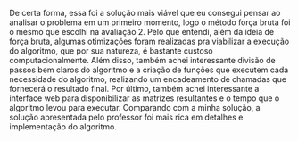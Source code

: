 De certa forma, essa foi a solução mais viável que eu consegui pensar ao analisar o problema em um primeiro momento, logo o método força bruta foi o mesmo que escolhi na avaliação 2. Pelo que entendi, além da ideia de força bruta, algumas otimizações foram realizadas pra viabilizar a execução do algoritmo, que por sua natureza, é bastante custoso computacionalmente. Além disso, também achei interessante divisão de passos bem claros do algoritmo e a criação de funções que executem cada necessidade do algoritmo, realizando um encadeamento de chamadas que fornecerá o resultado final. Por último, também achei interessante a interface web para disponibilizar as matrizes resultantes e o tempo que o algoritmo levou para executar. Comparando com a minha solução, a solução apresentada pelo professor foi mais rica em detalhes e implementação do algoritmo.